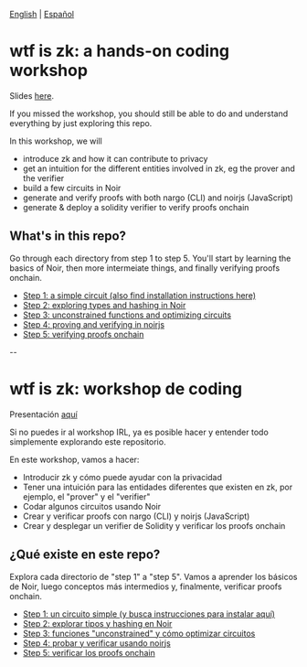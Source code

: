 [English](#wtf-is-zk-a-hands-on-coding-workshop) | [Español](#wtf-is-zk-workshop-de-coding)

# wtf is zk: a hands-on coding workshop

Slides [here](https://docs.google.com/presentation/d/1PfUpv0lTAfFuS8X3591D66ahnTrmwAn5dfJ1ZpUMWlM/edit).

If you missed the workshop, you should still be able to do and understand everything by just exploring this repo.

In this workshop, we will 

- introduce zk and how it can contribute to privacy
- get an intuition for the different entities involved in zk, eg the prover and the verifier
- build a few circuits in Noir
- generate and verify proofs with both nargo (CLI) and noirjs (JavaScript)
- generate & deploy a solidity verifier to verify proofs onchain

## What's in this repo?

Go through each directory from step 1 to step 5. You'll start by learning the basics of Noir, then more intermeiate things, and finally verifying proofs onchain.

- [Step 1: a simple circuit (also find installation instructions here)](./step1/README.md)
- [Step 2: exploring types and hashing in Noir](./step2/README.md)
- [Step 3: unconstrained functions and optimizing circuits](./step3/README.md)
- [Step 4: proving and verifying in noirjs](./step4/README.md)
- [Step 5: verifying proofs onchain](./step5/README.md)

--

# wtf is zk: workshop de coding

Presentación [aquí](https://docs.google.com/presentation/d/1PfUpv0lTAfFuS8X3591D66ahnTrmwAn5dfJ1ZpUMWlM/edit)

Si no puedes ir al workshop IRL, ya es posible hacer y entender todo simplemente explorando este repositorio.

En este workshop, vamos a hacer:

- Introducir zk y cómo puede ayudar con la privacidad
- Tener una intuición para las entidades diferentes que existen en zk, por ejemplo, el "prover" y el "verifier"
- Codar algunos circuitos usando Noir
- Crear y verificar proofs con nargo (CLI) y noirjs (JavaScript)
- Crear y desplegar un verifier de Solidity y verificar los proofs onchain

## ¿Qué existe en este repo?

Explora cada directorio de "step 1" a "step 5". Vamos a aprender los básicos de Noir, luego conceptos más intermedios y, finalmente, verificar proofs onchain.

- [Step 1: un circuito simple (y busca instrucciones para instalar aquí)](./step1/README.md)
- [Step 2: explorar tipos y hashing en Noir](./step2/README.md)
- [Step 3: funciones "unconstrained" y cómo optimizar circuitos](./step3/README.md)
- [Step 4: probar y verificar usando noirjs](./step4/README.md)
- [Step 5: verificar los proofs onchain](./step5/README.md)
